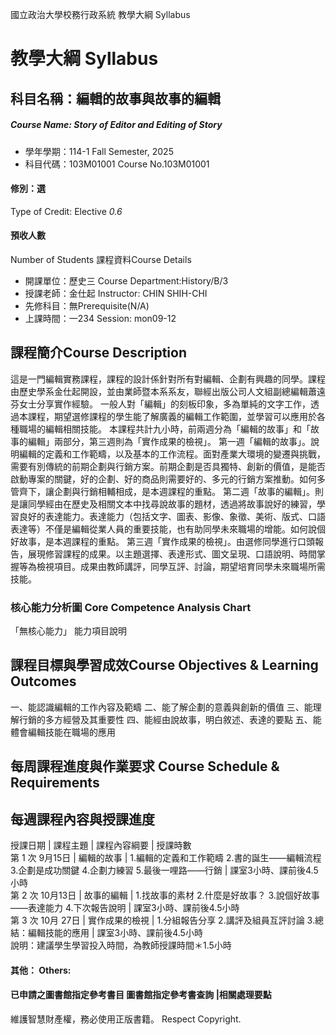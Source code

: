 國立政治大學校務行政系統 教學大綱 Syllabus
# 教學大綱 Syllabus
##  科目名稱：編輯的故事與故事的編輯
#####  Course Name: Story of Editor and Editing of Story
  * 學年學期：114-1 Fall Semester, 2025 
  * 科目代碼：103M01001 Course No.103M01001
#### 修別：選
Type of Credit: Elective 
_0.6_
#### 預收人數
Number of Students
課程資料Course Details
  * 開課單位：歷史三 Course Department:History/B/3 
  * 授課老師：金仕起 Instructor: CHIN SHIH-CHI 
  * 先修科目：無Prerequisite(N/A)
  * 上課時間：一234 Session: mon09-12 
##  課程簡介Course Description
這是一門編輯實務課程，課程的設計係針對所有對編輯、企劃有興趣的同學。課程由歷史學系金仕起開設，並由業師暨本系系友，聯經出版公司人文組副總編輯蕭遠芬女士分享實作經驗。
一般人對「編輯」的刻板印象，多為單純的文字工作，透過本課程，期望選修課程的學生能了解廣義的編輯工作範圍，並學習可以應用於各種職場的編輯相關技能。
本課程共計九小時，前兩週分為「編輯的故事」和「故事的編輯」兩部分，第三週則為「實作成果的檢視」。
第一週「編輯的故事」。說明編輯的定義和工作範疇，以及基本的工作流程。面對產業大環境的變遷與挑戰，需要有別傳統的前期企劃與行銷方案。前期企劃是否具獨特、創新的價值，是能否啟動專案的關鍵，好的企劃、好的商品則需要好的、多元的行銷方案推動。如何多管齊下，讓企劃與行銷相輔相成，是本週課程的重點。
第二週「故事的編輯」。則是讓同學經由在歷史及相關文本中找尋說故事的題材，透過將故事說好的練習，學習良好的表達能力。表達能力（包括文字、圖表、影像、象徵、美術、版式、口語表達等）不僅是編輯從業人員的重要技能，也有助同學未來職場的增能。如何說個好故事，是本週課程的重點。
第三週「實作成果的檢視」。由選修同學進行口頭報告，展現修習課程的成果。以主題選擇、表達形式、圖文呈現、口語說明、時間掌握等為檢視項目。成果由教師講評，同學互評、討論，期望培育同學未來職場所需技能。
###  核心能力分析圖 Core Competence Analysis Chart
「無核心能力」 
能力項目說明
##  課程目標與學習成效Course Objectives & Learning Outcomes 
一、能認識編輯的工作內容及範疇
二、能了解企劃的意義與創新的價值
三、能理解行銷的多方經營及其重要性
四、能經由說故事，明白敘述、表達的要點
五、能體會編輯技能在職場的應用
##  每周課程進度與作業要求 Course Schedule & Requirements
每週課程內容與授課進度  
---  
授課日期 |  課程主題 |  課程內容綱要 |  授課時數  
第 1 次 9月15日 |  編輯的故事 |  1.編輯的定義和工作範疇 2.書的誕生――編輯流程 3.企劃是成功關鍵 4.企劃力練習 5.最後一哩路――行銷 |  課室3小時、課前後4.5小時  
第 2 次 10月13日 |  故事的編輯 |  1.找故事的素材 2.什麼是好故事？ 3.說個好故事――表達能力 4.下次報告說明 |  課室3小時、課前後4.5小時  
第 3 次 10月 27日 |  實作成果的檢視 |  1.分組報告分享 2.講評及組員互評討論 3.總結：編輯技能的應用 |  課室3小時、課前後4.5小時  
說明：建議學生學習投入時間，為教師授課時間＊1.5小時
####  其他： Others:
####  已申請之圖書館指定參考書目  圖書館指定參考書查詢 |相關處理要點
維護智慧財產權，務必使用正版書籍。 Respect Copyright.